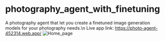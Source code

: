 # photography_agent_with_finetuning
A photography agent that let you create a finetuned image generation models for your photography needs.\n
Live app link: https://photo-agent-452314.web.app/
![Home_page](https://github.com/user-attachments/assets/744939d4-e818-4fb2-b48e-6d4ab48e94ac)
